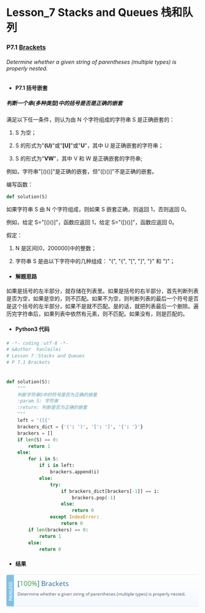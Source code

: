 # Lesson_7 Stacks and Queues 栈和队列

### P7.1 [Brackets](https://app.codility.com/programmers/lessons/7-stacks_and_queues/brackets/)

###### Determine whether a given string of parentheses (multiple types) is properly nested.

- #### P7.1 括号嵌套

##### 判断一个串(多种类型)中的括号是否是正确的嵌套

满足以下任一条件，则认为由 N 个字符组成的字符串 S 是正确嵌套的：

1. S 为空；

2. S 的形式为"**(U)**"或"**[U]**"或"**U**"，其中 U 是正确嵌套的字符串；

3. S 的形式为"**VW**"，其中 V 和 W 是正确嵌套的字符串;

例如，字符串"[()()]"是正确的嵌套，但"([)()]"不是正确的嵌套。

编写函数：

```python
def solution(S)
```

如果字符串 S 由 N 个字符组成，则如果 S 嵌套正确，则返回 1，否则返回 0。

例如，给定 S="[()()]"，函数应返回 1，给定 S="([)()]"，函数应返回 0。

假定：

1. N 是区间[0，200000]中的整数；

2. 字符串 S 是由以下字符中的几种组成： "(", "{", "[", "]", "}" 和 ")"；

- #### 解题思路

如果是括号的左半部分，就存储在列表里。如果是括号的右半部分，首先判断列表是否为空，如果是空的，则不匹配。如果不为空，则判断列表的最后一个符号是否是这个括号的左半部分，如果不是就不匹配。是的话，就把列表最后一个删除。遍历完字符串后，如果列表中依然有元素，则不匹配。如果没有，则是匹配的。

- #### Python3 代码

```python
# -*- coding：utf-8 -*-
# &Author  hanleilei
# Lesson 7：Stacks and Queues
# P 7.1 Brackets


def solution(S):
    """
    判断字符串S中的符号是否为正确的嵌套
    :param S: 字符串
    :return: 判断是否为正确的嵌套
    """
    left = '([{'
    brackers_dict = {'(': ')', '[': ']', '{': '}'}
    brackers = []
    if len(S) == 0:
        return 1
    else:
        for i in S:
            if i in left:
                brackers.append(i)
            else:
                try:
                    if brackers_dict[brackers[-1]] == i:
                        brackers.pop(-1)
                    else:
                        return 0
                except IndexError:
                    return 0
        if len(brackers) == 0:
            return 1
        else:
            return 0
```

- #### 结果

![image](https://github.com/Anfany/Codility-Lessons-By-Python3/blob/master/L7_Stacks%20and%20Queues/7.1.png)
